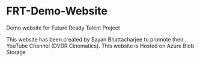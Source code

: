 # FRT-Demo-Website
Demo website for Future Ready Talent Project

This website has been created by Sayan Bhattacharjee to promote their YouTube Channel (DVDR Cinematics).
This website is Hosted on Azure Blob Storage
